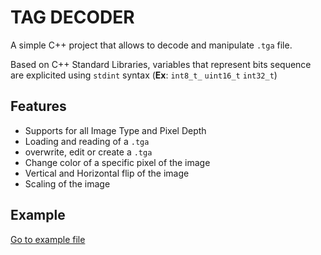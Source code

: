 # TAG DECODER

A simple C++ project that allows to decode and manipulate `.tga` file.

Based on C++ Standard Libraries, variables that represent bits sequence are explicited using `stdint` syntax (**Ex**: `int8_t_` `uint16_t` `int32_t`)

## Features

- Supports for all Image Type and Pixel Depth
- Loading and reading of a `.tga`
- overwrite, edit or create a `.tga`
- Change color of a specific pixel of the image
- Vertical and Horizontal flip of the image
- Scaling of the image

## Example
[Go to example file](TGAReader/example.cpp)



